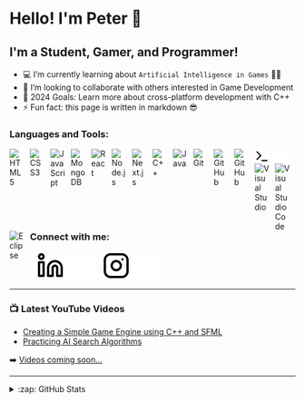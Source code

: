 # Hello! I'm Peter 👋

## I'm a Student, Gamer, and Programmer!

- 💻 I’m currently learning about `Artificial Intelligence in Games` 🤖👾
- 👯 I’m looking to collaborate with others interested in Game Development
- 🥅 2024 Goals: Learn more about cross-platform development with C++
- ⚡ Fun fact: this page is written in markdown 😎


### Languages and Tools:

<p>
<img align="left" alt="HTML5" width="26px" src="https://cdn.jsdelivr.net/gh/devicons/devicon/icons/html5/html5-original.svg" style="padding-right:10px;" />
<img align="left" alt="CSS3" width="26px" src="https://cdn.jsdelivr.net/gh/devicons/devicon/icons/css3/css3-original.svg" style="padding-right:10px;" />
<img align="left" alt="JavaScript" width="26px" src="https://cdn.jsdelivr.net/gh/devicons/devicon/icons/javascript/javascript-original.svg" style="padding-right:10px;" />

<img align="left" alt="MongoDB" width="26px" src="https://cdn.jsdelivr.net/gh/devicons/devicon/icons/mongodb/mongodb-original.svg" style="padding-right:10px;" />
<img align="left" alt="React" width="26px" src="https://cdn.jsdelivr.net/gh/devicons/devicon/icons/react/react-original.svg" style="padding-right:10px;" />
<img align="left" alt="Node.js" width="26px" src="https://cdn.jsdelivr.net/gh/devicons/devicon/icons/nodejs/nodejs-original.svg" style="padding-right:10px;" />
<img align="left" alt="Next.js" width="26px" src="https://cdn.jsdelivr.net/gh/devicons/devicon@latest/icons/nextjs/nextjs-original.svg" style="padding-right:10px;" />
<img align="left" alt="C++" width="26px" src="https://cdn.jsdelivr.net/gh/devicons/devicon/icons/cplusplus/cplusplus-original.svg" style="padding-right:10px;" />
<img align="left" alt="Java" width="26px" src="https://cdn.jsdelivr.net/gh/devicons/devicon@latest/icons/java/java-original.svg" style="padding-right:10px;" />
          
<img align="left" alt="Git" width="26px" src="https://cdn.jsdelivr.net/gh/devicons/devicon/icons/git/git-original.svg" style="padding-right:10px;" />
<img align="left" alt="GitHub" width="26px" src="https://user-images.githubusercontent.com/3369400/139447912-e0f43f33-6d9f-45f8-be46-2df5bbc91289.png#gh-dark-mode-only" style="padding-right:10px;" />
<img align="left" alt="GitHub" width="26px" src="https://user-images.githubusercontent.com/3369400/139448065-39a229ba-4b06-434b-bc67-616e2ed80c8f.png#gh-light-mode-only" style="padding-right:10px;" />
<img align="left" alt="Terminal" width="26px" src="./img/terminal-light.svg#gh-light-mode-only" style="padding-right:10px;" />
<img align="left" alt="Terminal" width="26px" src="./img/terminal-dark.svg#gh-dark-mode-only" style="padding-right:10px;" />
<img align="left" alt="Visual Studio" width="26px" src="https://cdn.jsdelivr.net/gh/devicons/devicon/icons/visualstudio/visualstudio-plain.svg" style="padding-right:10px;" />
<img align="left" alt="Visual Studio Code" width="26px" src="https://cdn.jsdelivr.net/gh/devicons/devicon/icons/vscode/vscode-original.svg" style="padding-right:10px;"/>
<img align="left" alt="Eclipse" width="26px" src="https://cdn.jsdelivr.net/gh/devicons/devicon@latest/icons/eclipse/eclipse-original.svg" style="padding-right:10px;" />
</p>

### Connect with me:

&nbsp;&nbsp;
[![website](./img/linkedin-light.svg)](https://www.linkedin.com/in/peter-wan-281179240/#gh-light-mode-only)
[![website](./img/linkedin-dark.svg)](https://www.linkedin.com/in/peter-wan-281179240/#gh-dark-mode-only)
&nbsp;&nbsp;
[![website](./img/instagram-light.svg)](https://instagram.com/peter.magic1#gh-light-mode-only)
[![website](./img/instagram-dark.svg)](https://instagram.com/peter.magic1#gh-dark-mode-only)

---

### 📺 Latest YouTube Videos

<!-- YOUTUBE:START -->
- [Creating a Simple Game Engine using C++ and SFML](https://youtu.be/M2Y1AxWBp-0)
- [Practicing AI Search Algorithms](https://youtu.be/VcM4sv-wxVU)
<!-- YOUTUBE:END -->

➡️ [Videos coming soon...](https://youtube.com/@peterwan1808/featured)

---

<details>
  <summary>:zap: GitHub Stats</summary>

  <img align="left" alt="peterdanwan's GitHub Stats" src="https://github-readme-stats.vercel.app/api?username=peterdanwan&show_icons=true&hide_border=false&title_color=ff652f&icon_color=FFE400&bg_color=09131B&text_color=ffffff&border_color=0c1a25" />

</details>

